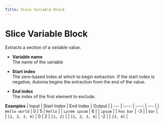 ```yaml
---
Title: Slice Variable Block
---
```


# Slice Variable Block

Extracts a section of a variable value.

- **Variable name** <br>
	The name of the variable

- **Start index** <br>
	The zero-based index at which to begin extraction.
	If the start index is negative, Automa begins the extraction from the end of the value.

- **End index** <br>
	The index of the first element to exclude.

**Examples**
| Input | Start Index | End Index | Output |
| --- | :---: | :---: | --- |
| `Hello world` | 0 | 5 | `Hello` |
| `Lorem ipsum` | 6 |  | `ipsum` |
| `Foo bar` | -3 | | `bar` |
| `[1, 2, 3, 4]` | 0 | 2 | `[1, 2]` |
| `[1, 2, 3, 4]` | -2 |  | `[3, 4]` |